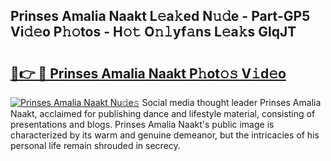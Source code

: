 ## Prinses Amalia Naakt L𝚎a𝚔ed N𝚞𝚍e - Part-GP5 Vi𝚍𝚎o P𝚑𝚘tos - H𝚘𝚝 O𝚗𝚕yf𝚊ns L𝚎a𝚔s GlqJT

# <h2><a href="http://kfcj56.oniu.top/?m=Prinses+Amalia+Naakt">🔗👉 🔴 Prinses Amalia Naakt P𝚑ot𝚘𝚜 V𝚒d𝚎o</a></h2>

[![Prinses Amalia Naakt Nu𝚍e𝚜](https://i.imgur.com/0qMVB7G.gif)](http://kfcj56.oniu.top/?m=Prinses+Amalia+Naakt)
Social media thought leader Prinses Amalia Naakt, acclaimed for publishing dance and lifestyle material, consisting of presentations and blogs. Prinses Amalia Naakt's public image is characterized by its warm and genuine demeanor, but the intricacies of his personal life remain shrouded in secrecy.  
